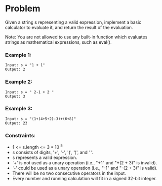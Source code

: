 # Problem

Given a string s representing a valid expression, implement a basic calculator to evaluate it, and return the result of the evaluation.

Note: You are not allowed to use any built-in function which evaluates strings as mathematical expressions, such as eval().

### Example 1:

```
Input: s = "1 + 1"
Output: 2
```

### Example 2:
```
Input: s = " 2-1 + 2 "
Output: 3
```

### Example 3:
```
Input: s = "(1+(4+5+2)-3)+(6+8)"
Output: 23
```

### Constraints:

- 1 <= s.length <= 3 * 10 <sup>5 </sup>
- s consists of digits, '+', '-', '(', ')', and ' '.
- s represents a valid expression.
- '+' is not used as a unary operation (i.e., "+1" and "+(2 + 3)" is invalid).
- '-' could be used as a unary operation (i.e., "-1" and "-(2 + 3)" is valid).
- There will be no two consecutive operators in the input.
- Every number and running calculation will fit in a signed 32-bit integer.

